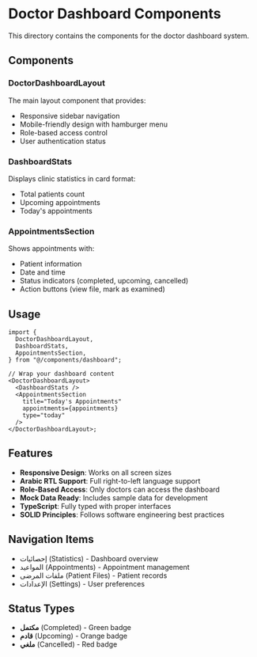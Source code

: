 # Doctor Dashboard Components

This directory contains the components for the doctor dashboard system.

## Components

### DoctorDashboardLayout

The main layout component that provides:

- Responsive sidebar navigation
- Mobile-friendly design with hamburger menu
- Role-based access control
- User authentication status

### DashboardStats

Displays clinic statistics in card format:

- Total patients count
- Upcoming appointments
- Today's appointments

### AppointmentsSection

Shows appointments with:

- Patient information
- Date and time
- Status indicators (completed, upcoming, cancelled)
- Action buttons (view file, mark as examined)

## Usage

```tsx
import {
  DoctorDashboardLayout,
  DashboardStats,
  AppointmentsSection,
} from "@/components/dashboard";

// Wrap your dashboard content
<DoctorDashboardLayout>
  <DashboardStats />
  <AppointmentsSection
    title="Today's Appointments"
    appointments={appointments}
    type="today"
  />
</DoctorDashboardLayout>;
```

## Features

- **Responsive Design**: Works on all screen sizes
- **Arabic RTL Support**: Full right-to-left language support
- **Role-Based Access**: Only doctors can access the dashboard
- **Mock Data Ready**: Includes sample data for development
- **TypeScript**: Fully typed with proper interfaces
- **SOLID Principles**: Follows software engineering best practices

## Navigation Items

- إحصائيات (Statistics) - Dashboard overview
- المواعيد (Appointments) - Appointment management
- ملفات المرضى (Patient Files) - Patient records
- الإعدادات (Settings) - User preferences

## Status Types

- **مكتمل** (Completed) - Green badge
- **قادم** (Upcoming) - Orange badge
- **ملغي** (Cancelled) - Red badge
